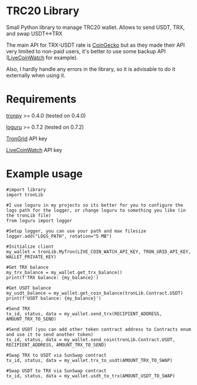 # TRC20 Library
Small Python library to manage TRC20 wallet. Allows to send USDT, TRX, and swap USDT&lt;->TRX

The main API for TRX-USDT rate is [CoinGecko](https://www.coingecko.com/) but as they made their API very limited to non-paid users, it's better to use some backup API ([LiveCoinWatch](https://www.livecoinwatch.com/) for example).

Also, I hardly handle any errors in the library, so it is advisable to do it externally when using it.

# Requirements
[tronpy](https://pypi.org/project/tronpy/) >= 0.4.0 (tested on 0.4.0)

[loguru](https://pypi.org/project/loguru/) >= 0.7.2 (tested on 0.7.2)

[TronGrid](https://www.trongrid.io/) API key

[LiveCoinWatch](https://www.livecoinwatch.com/) API key

# Example usage
```
#import library
import tronLib

#I use loguru in my projects so its better for you to configure the logs path for the logger, or change loguru to something you like (in the tronLib file)
from loguru import logger

#Setup logger, you can use your path and max filesize
logger.add("LOGS_PATH", rotation="5 MB")

#Initialize client
my_wallet = tronLib.MyTron(LIVE_COIN_WATCH_API_KEY, TRON_GRID_API_KEY, WALLET_PRIVATE_KEY)

#Get TRX balance
my_trx_balance = my_wallet.get_trx_balance()
print(f'TRX balance: {my_balance}')

#Get USDT balance
my_usdt_balance = my_wallet.get_coin_balance(tronLib.Contract.USDT)
print(f'USDT balance: {my_balance}')

#Send TRX
tx_id, status, data = my_wallet.send_trx(RECIPIENT_ADDRESS, AMOUNT_TRX_TO_SEND)

#Send USDT (you can add other token contract address to Contracts enum and use it to send another token)
tx_id, status, data = my_wallet.send_coin(tronLib.Contract.USDT, RECIPIENT_ADDRESS, AMOUNT_TRX_TO_SEND)

#Swap TRX to USDT via SunSwap contract
tx_id, status, data = my_wallet.trx_to_usdt(AMOUNT_TRX_TO_SWAP)

#Swap USDT to TRX via SunSwap contract
tx_id, status, data = my_wallet.usdt_to_trx(AMOUNT_USDT_TO_SWAP)
```
